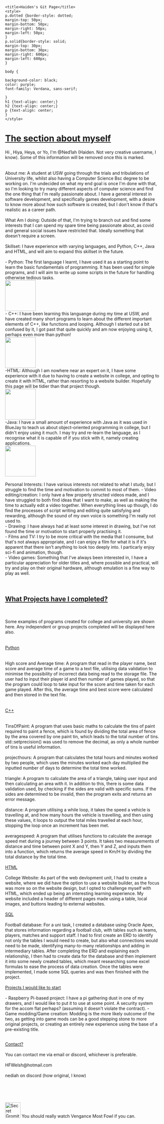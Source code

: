 <!DOCTYPE html>
<html>
<head>
<meta name="viewport" content="width=device-width, initial-scale=1.0">

	<title>Haiden's Git Page</title>
	<style>
	p.dotted {border-style: dotted;
	margin-top: 50px;
	margin-bottom: 50px;
	margin-right: 50px;
	margin-left: 50px;
	}
	p.solid{border-style: solid;
	margin-top: 30px;
	margin-bottom: 30px;
	margin-right: 600px;
	margin-left: 600px;
	}
	
	body {

	background-color: black;
	color: purple;
	font-family: Verdana, sans-serif;
	
	}
	h1 {text-align: center;}
	h2 {text-align: center;}
	p {text-align: center;
	}
	</style>
<head>
<h1><u>The section about myself</u></h1>
<p class="dotted">Hi , Hiya, Heya, or Yo, I'm @Ned1ah (Haiden. Not very creative username, I know). Some of this information will be removed once this is marked.
<br>
<br>
<br>
About me: A student at USW going through the trials and tribulations of University life, whilst also having a Computer Science Bsc degree to be working on.
 I'm undecided on what my end goal is once I'm done with that, so I'm looking to try many different aspects of computer science and find
 the one thing that I'm really passionate about. I have a general interest in software development, and specifically games development, with
 a desire to know more about how such software is created, but I don't know if that's realistic as a career path.
 <br>
 <br>
What Am I doing: Outside of that, I'm trying to branch out and find some interests that I can spend my spare time being passionate about, as covid and general 
social issues have restricted that. Ideally something that doesn't require a screen.
 <br>
 <br>
 Skillset: I have experience with varying languages, and Python, C++, Java and HTML, and will aim to expand this skillset in the future.
 <br>
 <br>
 - Python: The first language I learnt, I have used it as a starting point to learn the basic fundamentals of programming. It has been used for simple programs, and I will aim to write
up some scripts in the future for handling otherwise tedious tasks.
 <br>
  <img src = "https://upload.wikimedia.org/wikipedia/commons/c/c3/Python-logo-notext.svg" alt "PythonLogo" style="width:100px;height:100px;">
 <br>
 - C++: I have been learning this languange during my time at USW, and have created many short programs to learn about the different important elements of C++, like functions and looping.
 Although I started out a bit confused by it, I got past that quite quickly and am now enjoying using it, perhaps even more than python!
 <br>
   <img src = "https://upload.wikimedia.org/wikipedia/commons/1/18/ISO_C%2B%2B_Logo.svg" alt "C++Logo" style="width:100px;height:100px;">
 <br>
 -HTML: Although I am nowhere near an expert on it, I have some experience with it due to having to create a website in college, and opting to create it with HTML, rather than
 resorting to a website builder. Hopefully this page will be tidier than that project though.
<br>
  <img src = "https://upload.wikimedia.org/wikipedia/commons/thumb/6/61/HTML5_logo_and_wordmark.svg/1280px-HTML5_logo_and_wordmark.svg.png" alt "HTMLLogo" style="width:100px;height:100px;">
<br>
-Java:  I have a small amount of experience with Java as it was used in BlueJay to teach us about object-oriented programming in college, but I didn't enjoy using it much. I 
may try and re-learn the language, as I recognise what it is capable of if you stick with it, namely creating applications.
  <br>
  <img src = "https://upload.wikimedia.org/wikipedia/en/thumb/3/30/Java_programming_language_logo.svg/800px-Java_programming_language_logo.svg.png" alt "JavaLogo" style="width:100px;height:100px;">
  <br>
  <br>
  Personal Interests: I have various interests not related to what I study, but I struggle to find the time and motivation to commit to most of them.
  - Video editing/creation: I only have a few properly structed videos made, and I have struggled to both find ideas that I want to make, as well as making the time
  to actually edit a video together. When everything lines up though, I do find the processes of script writing and editing quite satisfying and rewarding, 
  although the sound of my own voice is something I'm really not used to.
  <br>
  - Drawing: I have always had at least some interest in drawing, but I've not found the time or motivation to start properly practising it.
  <br>
  - Films and TV: I try to be more critical with the media that I consume, but that's not always appropriate, and I can enjoy a film for what it is if it's apparent
  that there isn't anything to look too deeply into. I particarly enjoy sci-fi and animation, though.
  <br>
  - Video games: Something that I've always been interested in, I have a particular appreciation for older titles and, where possible and practical, will try and
  play on their original hardware, although emulation is a fine way to play as well.
   <br>
 <br>
 <br>
 </p>
 

<h2><u>What Projects have I completed?</u></h2>
<p class="dotted">
<br>
<br>
Some examples of programs created for college and university are shown here. Any independent or group projects completed will be displayed here also.
<br>
<br>
<br>
<u>Python</u>
<br>
<br>
<br>
 High score and Average time: A program that read in the player name, best score and average time of a game to a text file, 
 utilising data validation to minimise the possibility 
 of incorrect data being read to the storage file. The user had to input their player id and then number of games played,
 so that the program could loop to take input for the score and time taken for each game played. 
 After this, the average time and best score were calculated and then stored in the text file.
<br>
<br>
<br>
<u>C++</u>
<br>
<br>
<br>
TinsOfPaint: A program that uses basic maths to calculate the tins of paint required to paint a fence, which is found by dividing the total area of fence by the area
covered by one paint tin, which leads to the total number of tins. std::setprecision() was used to remove the decimal, as only a whole number of tins is useful information.
<br>
<br>
projecthours: A program that calculates the total hours and minutes worked by two people, which uses the minutes worked each day 
multiplied the inputted number of days to determine the total time worked.
<br>
<br>
triangle: A program to calculate the area of a triangle, taking user input and then calculating an area with it.
In addition to this, there is some data validation used, by checking if the sides are valid with specific sums.
If the sides are determined to be invalid, then the program exits and returns an error message.
<br>
<br>
distance: A program utilising a while loop, it takes the speed a vehicle is travelling at, and how many
 hours the vehicle is travelling, and then using these values, it loops to output the total miles travelled 
 at each hour, stopping the loop once an increment has been met.
 <br>
 <br>
 averagespeed: A program that utilises functions to calculate the average speed met during a journey between 3 points.
 It takes two measurements of distance and time between point X and Y, then Y and Z, and inputs them into 
 a function, which returns the average speed in Km/H by dividing the total distance by the total time.
 <br>
 <br>
 <u>HTML</u>
 <br>
 <br>
 College Website: As part of the web devlopment unit, I had to create a website, where we did have the option to use a website builder, as the focus was more so on the website design,
 but I opted to challenge myself with HTML, which ended up being an interesting learning experience. My website included a header of different pages made using a table, 
 local images, and buttons leading to external websites.
 <br>
 <br>
 <u>SQL</u>
 <br>
 <br>
 Football database: For a uni task, I created a database using Oracle Apex, that stores information regarding a football club, with tables such as teams, players, matches and support staff.
 I had to first create an ERD to identify not only the tables I would need to create, but also what connections would need to be made, identifying many-to-many relationships
 and adding in intermediary tables. After completing the ERD and explaining each relationship, I then had to create data for the database and then implement it into some newly created
 tables, which meant researching some excel formulas to ease the process of data creation. Once the tables were implemented, I made some SQL queries and was then finished with the project.
 
 <br>
 <br>
 <u>Projects I would like to start</u>
 <br>
 <br>
 - Raspberry Pi-based project: I have a pi gathering dust in one of my drawers, and I would like to put it to use at some point. A security system for the accom flat perhaps? 
 (assuming it doesn't violate the contract).
 - Game modding/Game creation: Modding is the more likely outcome of the two, as getting into game mods can be a good stepping stone to more original projects, or creating an entirely 
 new experience using the base of a pre-existing title.
 <br>
 <br>
 </p>
 <p class= "solid">
 <u>Contact?</u>
 <br>
 <br>
You can contact me via email or discord, whichever is preferable.
<br>
<br>
HFWelsh@hotmail.com
<br>
<br>
nediah on discord (how original, I know)
 </p>
 <br>
 <br>
 <br>
 
 <p><img src = "https://media.tenor.com/QOXsd9GNg4QAAAAi/gromit-wallace.gif" alt = "Secret Gromit mug gif" style = "width:50px;height:50px;">
 You should really watch Vengance Most Fowl if you can.</p>



<!---
Hi Jenni
--->
